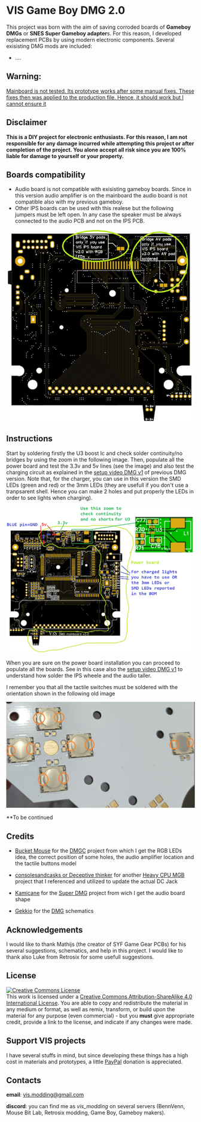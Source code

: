# VIS Game Boy DMG 2.0

This project was born with the aim of saving corroded boards of **Gameboy DMGs** or **SNES Super Gameboy adapter**s. For this reason, I developed replacement PCBs by using modern electronic components. Several exisisting DMG mods are included:
- ....
## Warning: 

<ins>Mainboard is not tested. Its prototype works after some manual fixes. These fixes then was applied to the production file. Hence, it should work but I cannot ensure it</ins>

## Disclaimer

**This is a DIY project for electronic enthusiasts. For this reason, I am not responsible for any damage incurred while attempting this project or after completion of the project. You alone accept all risk since you are 100% liable for damage to yourself or your property.**

## Boards compatibility

  - Audio board is not compatible with exisisting gameboy boards. Since in this version audio amplifier is on the mainboard the audio board is not compatible also with my previous gameboy.
  - Other IPS boards can be used with this realese but the following jumpers must be left open. In any case the speaker must be always connected to the audio PCB and not on the IPS PCB.

![image](images/02_jumpers.png)

## Instructions

Start by soldering firstly the U3 boost Ic and check solder continuity/no bridges by using the zoom in the following image. Then, populate all the power board and test the 3.3v and 5v lines (see the image) and also test the charging circuit as explained in the [setup video DMG v1](https://youtu.be/e4qCekoWYW4) of previous DMG version. Note that, for the charger, you can use in this version the SMD LEDs (green and red) or the 3mm LEDs (they are usefull if you don't use a tranpsarent shell. Hence you can make 2 holes and put properly the LEDs in order to see lights when charging).

![image](images/01_PB_popul.png)

When you are sure on the power board installation you can proceed to populate all the boards. See in this case also the [setup video DMG v1](https://youtu.be/e4qCekoWYW4) to understand how solder the IPS wheele and the audio taller.

I remember you that all the tactile switches must be soldered with the orientation shown in the following old image 

![image](images/buttons_orientation.jpg)

**To be continued

## Credits

  - [Bucket Mouse](https://github.com/MouseBiteLabs/) for the [DMGC](https://github.com/MouseBiteLabs/Game-Boy-DMG-Color) project from which I get the RGB LEDs idea, the correct position of some holes, the audio amplifier location and the tactile buttons model

  - [consolesandcasks or Deceptive thinker](https://github.com/consolesandcasks) for another [Heavy CPU MGB](https://github.com/ConsolesandCasks/CPU-MGB-Heavy) project that I referenced and utilized to update the actual DC Jack

  - [Kamicane](https://github.com/kamicane/) for the [Super DMG](https://github.com/kamicane/Super-DMG-01) project from wich I get the audio board shape

  - [Gekkio](https://github.com/Gekkio/) for the [DMG](https://github.com/Gekkio/gb-schematics/tree/main/DMG-CPU-06) schematics

## Acknowledgements

I would like to thank Mathijs (the creator of SYF Game Gear PCBs) for his several suggestions, schematics, and help in this project. I would like to thank also Luke from Retrosix for some usefull suggestions.

## License
<a rel="license" href="http://creativecommons.org/licenses/by-sa/4.0/"><img alt="Creative Commons License" style="border-width:0" src="https://i.creativecommons.org/l/by-sa/4.0/80x15.png" /></a><br />This work is licensed under a <a rel="license" href="http://creativecommons.org/licenses/by-sa/4.0/">Creative Commons Attribution-ShareAlike 4.0 International License</a>. You are able to copy and redistribute the material in any medium or format, as well as remix, transform, or build upon the material for any purpose (even commercial) - but you **must** give appropriate credit, provide a link to the license, and indicate if any changes were made.

## Support VIS projects

I have several stuffs in mind, but since developing these things has a high cost in materials and prototypes, a little [PayPal](https://www.paypal.com/donate/?hosted_button_id=64CARRQYFEZYL) donation is appreciated.

## Contacts

**email**: vis.modding@gmail.com <br />

**discord**: you can find me as *vis_modding* on several servers (BennVenn, Mouse Bit Lab, Retrosix modding, Game Boy, Gameboy makers).
